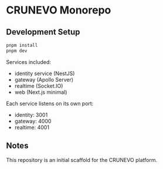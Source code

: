 # CRUNEVO Monorepo

## Development Setup

```bash
pnpm install
pnpm dev
```

Services included:
- identity service (NestJS)
- gateway (Apollo Server)
- realtime (Socket.IO)
- web (Next.js minimal)

Each service listens on its own port:
- identity: 3001
- gateway: 4000
- realtime: 4001

## Notes
This repository is an initial scaffold for the CRUNEVO platform.
